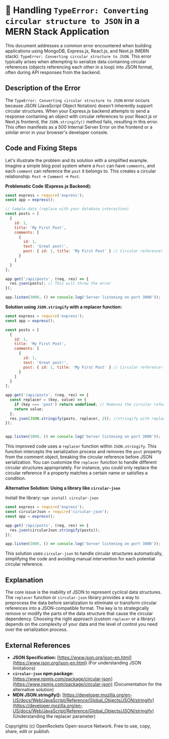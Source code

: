 # 🐞 Handling `TypeError: Converting circular structure to JSON` in a MERN Stack Application


This document addresses a common error encountered when building applications using MongoDB, Express.js, React.js, and Next.js (MERN stack): `TypeError: Converting circular structure to JSON`. This error typically arises when attempting to serialize data containing circular references (objects referencing each other in a loop) into JSON format, often during API responses from the backend.

## Description of the Error

The `TypeError: Converting circular structure to JSON` error occurs because JSON (JavaScript Object Notation) doesn't inherently support circular structures.  When your Express.js backend attempts to send a response containing an object with circular references to your React.js or Next.js frontend, the `JSON.stringify()` method fails, resulting in this error. This often manifests as a 500 Internal Server Error on the frontend or a similar error in your browser's developer console.

## Code and Fixing Steps

Let's illustrate the problem and its solution with a simplified example. Imagine a simple blog post system where a `Post` can have `comments`, and each `comment` can reference the `post` it belongs to. This creates a circular relationship: `Post` -> `Comment` -> `Post`.

**Problematic Code (Express.js Backend):**

```javascript
const express = require('express');
const app = express();

// Sample data (replace with your database interaction)
const posts = [
  {
    id: 1,
    title: 'My First Post',
    comments: [
      {
        id: 1,
        text: 'Great post!',
        post: { id: 1, title: 'My First Post' } // Circular reference!
      }
    ]
  }
];

app.get('/api/posts', (req, res) => {
  res.json(posts); // This will throw the error
});

app.listen(3000, () => console.log('Server listening on port 3000'));
```

**Solution using `JSON.stringify` with a replacer function:**

```javascript
const express = require('express');
const app = express();

const posts = [
  {
    id: 1,
    title: 'My First Post',
    comments: [
      {
        id: 1,
        text: 'Great post!',
        post: { id: 1, title: 'My First Post' } // Circular reference!
      }
    ]
  }
];

app.get('/api/posts', (req, res) => {
  const replacer = (key, value) => {
    if (key === 'post') return undefined; // Removes the circular reference
    return value;
  };
  res.json(JSON.stringify(posts, replacer, 2)); //stringify with replacer
});


app.listen(3000, () => console.log('Server listening on port 3000'));
```

This improved code uses a `replacer` function within `JSON.stringify`.  This function intercepts the serialization process and removes the `post` property from the comment object, breaking the circular reference before JSON serialization. You can customize the `replacer` function to handle different circular structures appropriately.  For instance, you could only replace the circular reference if a property matches a certain name or satisfies a condition.

**Alternative Solution:  Using a library like `circular-json`**

Install the library: `npm install circular-json`

```javascript
const express = require('express');
const circularJson = require('circular-json');
const app = express();

app.get('/api/posts', (req, res) => {
  res.json(circularJson.stringify(posts));
});

app.listen(3000, () => console.log('Server listening on port 3000'));
```

This solution uses `circular-json` to handle circular structures automatically, simplifying the code and avoiding manual intervention for each potential circular reference.


## Explanation

The core issue is the inability of JSON to represent cyclical data structures.  The `replacer` function or `circular-json` library provides a way to preprocess the data before serialization to eliminate or transform circular references into a JSON-compatible format.  The key is to strategically remove or modify the parts of the data structure that cause the circular dependency.  Choosing the right approach (custom `replacer` or a library) depends on the complexity of your data and the level of control you need over the serialization process.

## External References

* **JSON Specification:** [https://www.json.org/json-en.html](https://www.json.org/json-en.html) (For understanding JSON limitations)
* **`circular-json` npm package:** [https://www.npmjs.com/package/circular-json](https://www.npmjs.com/package/circular-json) (Documentation for the alternative solution)
* **MDN JSON.stringify():** [https://developer.mozilla.org/en-US/docs/Web/JavaScript/Reference/Global_Objects/JSON/stringify](https://developer.mozilla.org/en-US/docs/Web/JavaScript/Reference/Global_Objects/JSON/stringify) (Understanding the replacer parameter)


Copyrights (c) OpenRockets Open-source Network. Free to use, copy, share, edit or publish.

